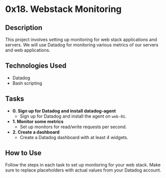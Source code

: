 # 0x18. Webstack Monitoring

## Description
This project involves setting up monitoring for web stack applications and servers. We will use Datadog for monitoring various metrics of our servers and web applications.

## Technologies Used
- Datadog
- Bash scripting

## Tasks
- **0. Sign up for Datadog and install datadog-agent**
  - Sign up for Datadog and install the agent on `web-01`.
- **1. Monitor some metrics**
  - Set up monitors for read/write requests per second.
- **2. Create a dashboard**
  - Create a Datadog dashboard with at least 4 widgets.

## How to Use
Follow the steps in each task to set up monitoring for your web stack. Make sure to replace placeholders with actual values from your Datadog account.
